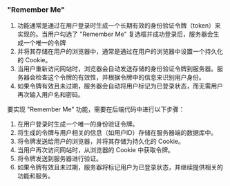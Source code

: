 ### "Remember Me" 
1. 功能通常是通过在用户登录时生成一个长期有效的身份验证令牌（token）来实现的。当用户勾选了 "Remember Me" 复选框并成功登录后，服务器会生成一个唯一的令牌
2. 并将其存储在用户的浏览器中，通常是通过在用户的浏览器中设置一个持久化的 Cookie。
3. 当用户重新访问网站时，浏览器会自动发送存储的身份验证令牌到服务器。服务器会检查这个令牌的有效性，并根据令牌中的信息来识别用户身份。
4. 如果令牌有效且未过期，服务器会自动将用户标记为已登录状态，而无需用户再次输入用户名和密码。

要实现 "Remember Me" 功能，需要在后端代码中进行以下步骤：
1. 在用户登录时生成一个唯一的身份验证令牌。
2. 将生成的令牌与用户相关的信息（如用户ID）存储在服务器端的数据库中。
3. 将令牌发送给用户的浏览器，并将其存储为持久化的 Cookie。
4. 当用户再次访问网站时，从浏览器的 Cookie 中获取令牌。
5. 将令牌发送到服务器进行验证。
6. 如果令牌有效且未过期，服务器将标记用户为已登录状态，并继续提供相关的功能和服务。

